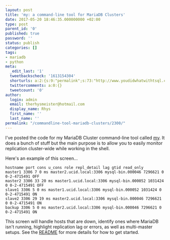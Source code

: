 ```yaml
---
layout: post
title: 'my: a command-line tool for MariaDB Clusters'
date: 2017-05-20 18:46:35.000000000 +02:00
type: post
parent_id: '0'
published: true
password: ''
status: publish
categories: []
tags:
- mariadb
- python
meta:
  _edit_last: '1'
  tweetbackscheck: '1613154304'
  shorturls: a:2:{s:9:"permalink";s:73:"http://www.youdidwhatwithtsql.com/commandline-tool-mariadb-clusters/2300/";s:7:"tinyurl";s:27:"http://tinyurl.com/ybwfn6yv";}
  twittercomments: a:0:{}
  tweetcount: '0'
author:
  login: admin
  email: therhysmeister@hotmail.com
  display_name: Rhys
  first_name: ''
  last_name: ''
permalink: "/commandline-tool-mariadb-clusters/2300/"
---
```

I've posted the code for my MariaDB Cluster command-line tool called&nbsp;[my](https://github.com/rhysmeister/my). It does a bunch of stuff but the main purpose is to allow you to easily monitor replication cluster-wide while working in the shell.

Here's an example of this screen...

```
hostname port cons u_cons role repl_detail lag gtid read_only
master1 3306 7 0 ms master2.ucid.local:3306 mysql-bin.000046 7296621 0 0-2-4715491 OFF
master2 3306 33 20 ms master1.ucid.local:3306 mysql-bin.000052 1031424 0 0-2-4715491 OFF
slave1 3306 5 0 ms master1.ucid.local:3306 mysql-bin.000052 1031424 0 0-2-4715491 ON
slave2 3306 29 19 ms master2.ucid.local:3306 mysql-bin.000046 7296621 0 0-2-4715491 ON
backup 3306 5 0 ms master2.ucid.local:3306 mysql-bin.000046 7296621 0 0-2-4715491 ON
```

This screen will handle hosts that are down, identify ones where MariaDB isn't running, highlight replication lag or errors, as well as multi-master setups. See the [README](https://github.com/rhysmeister/my/blob/master/README) for more details for how to get started.

